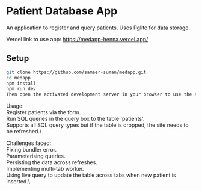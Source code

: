 # Patient Database App

An application to register and query patients. Uses Pglite for data storage.

Vercel link to use app: https://medapp-henna.vercel.app/ 
## Setup

```bash
git clone https://github.com/sameer-suman/medapp.git
cd medapp
npm install
npm run dev
Then open the activated development server in your browser to use the app.
```

Usage:\
Register patients via the form.\
Run SQL queries in the query box to the table 'patients'.\
Supports all SQL query types but if the table is dropped, the site needs to be refreshed.\


Challenges faced:\
Fixing bundler error.\
Parameterising queries.\
Persisting the data across refreshes.\
Implementing multi-tab worker.\
Using live query to update the table across tabs when new patient is inserted.\
